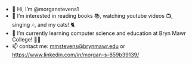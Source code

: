 - 👋 Hi, I’m @morganstevens1
- 👀 I’m interested in reading books 📚, watching youtube videos 📺, singing 🎶, and my cats! 🐈
- 🌱 I’m currently learning computer science and education at Bryn Mawr College! 🦉💚
- 📫 contact me: mmstevens@brynmawr.edu or https://www.linkedin.com/in/morgan-s-859b39139/

